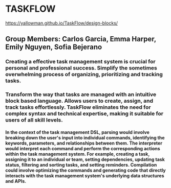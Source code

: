 # TASKFLOW
https://yallowman.github.io/TaskFlow/design-blocks/
## Group Members: Carlos Garcia, Emma Harper, Emily Nguyen, Sofia Bejerano
### Creating a effective task management system is crucial for personal and professional success. Simplify the sometimes overwhelming process of organizing, prioritizing and tracking tasks.
### Transform the way that tasks are managed with an intuitive block based language. Allows users to create, assign, and track tasks effortlessly. TaskFlow eliminates the need for complex syntax and technical expertise, making it suitable for users of all skill levels.
#### In the context of the task management DSL, parsing would involve breaking down the user's input into individual commands, identifying the keywords, parameters, and relationships between them. The interpreter would interpret each command and perform the corresponding actions within the task management system. For example, creating a task, assigning it to an individual or team, setting dependencies, updating task status, filtering and sorting tasks, and setting reminders. Compilation could involve optimizing the commands and generating code that directly interacts with the task management system's underlying data structures and APIs.
